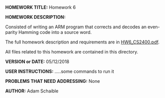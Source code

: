 **HOMEWORK TITLE:** Homework 6

**HOMEWORK DESCRIPTION:**

Consisted of writing an ARM program that corrects and decodes an even-parity Hamming code into a source word.

The full homework description and requirements are in [HW6_CS2400.pdf](https://github.com/AdamSchaible/MSU_Denver/blob/master/CS%202400%20Computer%20Organization%202%20(Spring%202018)/Homework%206/HW6_CS2400.pdf).

All files related to this homework are contained in this directory.

**VERSION or DATE:** 05/12/2018

**USER INSTRUCTIONS:** 
.....some commands to run it

**PROBLEMS THAT NEED ADDRESSING:** None

**AUTHOR:** Adam Schaible
